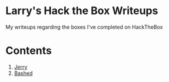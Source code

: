 # Larry's Hack the Box Writeups
My writeups regarding the boxes I've completed on HackTheBox

# Contents

1. [Jerry](Jerry/JerryWriteup.md)
2. [Bashed](Bashed/BashedWriteup.md)
